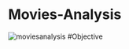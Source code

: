 # Movies-Analysis
![moviesanalysis](https://github.com/jnana027/Movies-Analysis/assets/120124430/b70ea9f3-949b-46ee-9a92-71663afe7866)
#Objective
